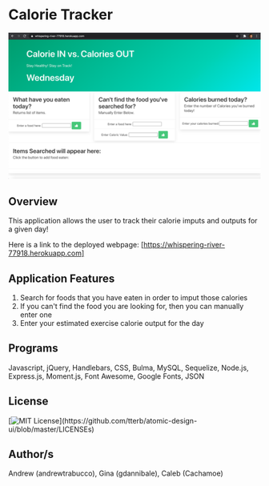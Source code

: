# Calorie Tracker

![](https://github.com/Cachamoe/Calorie-Tracker/blob/main/public/assets/Screen%20Shot%202020-11-18%20at%205.22.01%20PM.png)

## Overview
This application allows the user to track their calorie imputs and outputs for a given day!

Here is a link to the deployed webpage: [https://whispering-river-77918.herokuapp.com]

## Application Features
1) Search for foods that you have eaten in order to imput those calories
2) If you can't find the food you are looking for, then you can manually enter one
3) Enter your estimated exercise calorie output for the day


## Programs
Javascript, jQuery, Handlebars, CSS, Bulma, MySQL, Sequelize, Node.js, Express.js, Moment.js, Font Awesome, Google Fonts, JSON

## License 
[![MIT License](https://img.shields.io/apm/l/atomic-design-ui.svg?)](https://github.com/tterb/atomic-design-ui/blob/master/LICENSEs)

## Author/s
Andrew (andrewtrabucco), Gina (gdannibale), Caleb (Cachamoe)
